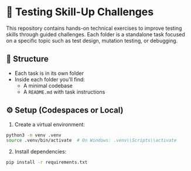 # 🧪 Testing Skill-Up Challenges

This repository contains hands-on technical exercises to improve testing skills through guided challenges. Each folder is a standalone task focused on a specific topic such as test design, mutation testing, or debugging.

## 📁 Structure

- Each task is in its own folder
- Inside each folder you'll find:
  - A minimal codebase
  - A `README.md` with task instructions

## ⚙️ Setup (Codespaces or Local)

1. Create a virtual environment:

```bash
python3 -m venv .venv
source .venv/bin/activate  # On Windows: .venv\\Scripts\\activate
```

2. Install dependencies:

```bash
pip install -r requirements.txt
```
